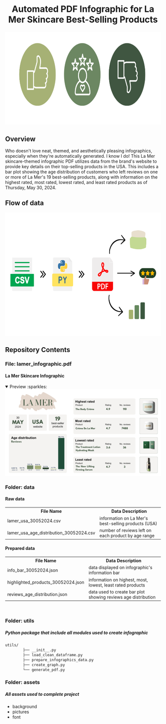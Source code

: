 <h1 align="center">
	Automated PDF Infographic for La Mer Skincare Best-Selling Products
</h1>

<h3 align="center">
	<img src="https://github.com/DOCUVESTA/la-mer-usa-skincare-infographics/blob/07cc64ce4f9ddfd3eff3ee7a499089b196a451e0/assets/header.png" width=850" height="300"/>
</h3>

## Overview
Who doesn't love neat, themed, and aesthetically pleasing infographics, especially when they're automatically generated. I know I do! This La Mer skincare-themed infographic PDF utilizes data from the brand's website to provide key details on their top-selling products in the USA. This includes a bar plot showing the age distribution of customers who left reviews on one or more of La Mer's 19 best-selling products, along with information on the highest rated, most rated, lowest rated, and least rated products as of Thursday, May 30, 2024.
<br>

## Flow of data
<div align="center"">
  <img src="https://github.com/DOCUVESTA/la-mer-usa-skincare-infographics/blob/d75ef212668ef2dbbd28252fbaf2bab02416bf8d/assets/flow_of_data.png" alt="flow" width="680" height="400" />
</div>



## Repository Contents
### File: lamer_infographic.pdf
#### La Mer Skincare Infographic
<details open>
<summary>Preview :sparkles:</summary>
<div align="center"">
  <img src="https://github.com/DOCUVESTA/la-mer-usa-skincare-infographics/blob/9bb4c7af98e3c3b66360a342f78d465d3bea4c53/assets/preview_infographic.png" alt="preview"/>
</div>
</details>

### Folder: data
#### Raw data
<table style="width:100%">
    <tr>
        <th>File Name</th>
        <th>Data Description</th>
    </tr>
    <tr>
        <td>lamer_usa_30052024.csv</td>
        <td>information on La Mer's best-selling products (USA)</td>
    </tr>
    <tr>
        <td>lamer_usa_age_distribution_30052024.csv</td>
        <td>number of reviews left on each product by age range</td>
    </tr>
</table>

#### Prepared data
<table style="width:100%">
    <tr>
        <th>File Name</th>
        <th>Data Description</th>
    </tr>
    <tr>
        <td>info_bar_30052024.json</td>
        <td>data displayed on infographic's information bar</td>
    </tr>
    <tr>
        <td>highlighted_products_30052024.json</td>
        <td>information on highest, most, lowest, least rated products</td>
    </tr>
    <tr>
        <td>reviews_age_distribution.json</td>
        <td>data used to create bar plot showing reviews age distribution </td>
    </tr>
</table>
<br>

### Folder: utils
##### Python package that include all modules used to create infographic
```
utils/
        ├── __init__.py
        ├── load_clean_dataframe.py
        ├── prepare_infographics_data.py
        ├── create_graph.py
        └── generate_pdf.py

```


### Folder: assets
##### All assets used to complete project
- background
- pictures
- font


